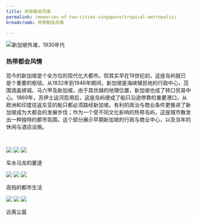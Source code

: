 ```yaml
---
title: 热带都会风情
permalink: /memories-of-two-cities-singapore/tropical-metropolis/
breadcrumb: 热带都会风情

---
```


![新加坡外滩，1930年代](/images/tropical-metropolis-banner.jpg)
### **热带都会风情**

现今的新加坡是个全方位的现代化大都市。但其实早在19世纪初，这座岛屿就已是个重要的枢纽。从1832年到1946年期间，新加坡是海峡殖民地的行政中心，范围涵盖槟城、马六甲及新加坡。由于其优越的地理位置，新加坡也成了转口贸易中心。1869年，苏伊士运河启用后，这座岛屿便成了船只沿途停靠的重要港口，从欧洲和印度往返东亚的船只都必须路经新加坡。有利的政治与商业条件更推进了新加坡成为大都会的发展步伐；作为一个受不同文化影响的热带岛屿，这座城市散发出一种独特的都市氛围。这个部分展示早期新加坡的行政与商业中心，以及当年的休闲与酒店设施。

<p>&nbsp;</p>

<div class="category-stacked-area">
  
<div class="photo-stacked-wrap">
  <div class="photos">
    <img class="photo-lv-1" src="/images/thoroughfares-photo-stack-1.png">
    <img class="photo-lv-2" src="/images/thoroughfares-photo-stack-2.png">
    <img class="photo-lv-3" src="/images/thoroughfares-photo-stack-3.png">
  </div>
  <p>车水马龙的要道</p>
  <a class="cover" href="/memories-of-two-cities-singapore/tropical-metropolis/the-earliest-thoroughfares/"></a>
</div> 
  
<div class="photo-stacked-wrap">
  <div class="photos">
    <img class="photo-lv-1" src="/images/highlife-photo-stack-1.png">
    <img class="photo-lv-2" src="/images/highlife-photo-stack-2.png">
    <img class="photo-lv-3" src="/images/highlife-photo-stack-3.png">
  </div>
  <p>高档的都市生活</p>
  <a class="cover" href="/memories-of-two-cities-singapore/tropical-metropolis/high-life-in-the-city/"></a>
</div>

</div>

<div class="category-stacked-area">
  
<div class="photo-stacked-wrap">
  <div class="photos">
    <img class="photo-lv-1" src="/images/bustle-photo-stack-1.png">
    <img class="photo-lv-2" src="/images/bustle-photo-stack-2.png">
    <img class="photo-lv-3" src="/images/bustle-photo-stack-3.png">
  </div>
  <p>远离尘嚣</p>
  <a class="cover" href="/memories-of-two-cities-singapore/tropical-metropolis/away-from-the-bustle"></a>
</div> 

</div>

